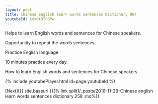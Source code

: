 ```yaml
---
layout: post
title: Chinese English learn words sentences Dictionary 867 
youtubeId: kxx8t9Td6Pw
---
```

 
 
Helps to learn English words and sentences for Chinese speakers.

Opportunitiy to repeat the words sentences. 

Practice English language. 
 
10 minutes practice every day. 
 
How to learn English words and sentences for Chinese speakers 
 
{% include youtubePlayer.html id=page.youtubeId %}
 
 
[Next]({{ site.baseurl }}{% link  split1/_posts/2016-11-29-Chinese english learn words sentences dictionary 258 .md%})
 
